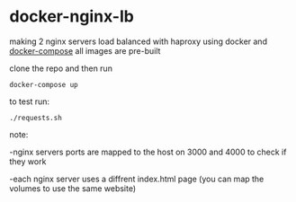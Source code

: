 # docker-nginx-lb
making 2 nginx servers load balanced with haproxy using docker and [docker-compose](https://github.com/docker/compose) 
all images are pre-built

clone the repo and then run 
```
docker-compose up
```

to test run:
```
./requests.sh
```

note:

-nginx servers ports are mapped to the host on 3000 and 4000 to check if they work

-each nginx server uses a diffrent index.html page (you can map the volumes to use the same website)

